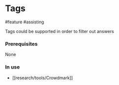 # Tags
#feature #assisting 

Tags could be supported in order to filter out answers

### Prerequisites
None

### In use 
- [[research/tools/Crowdmark]]
